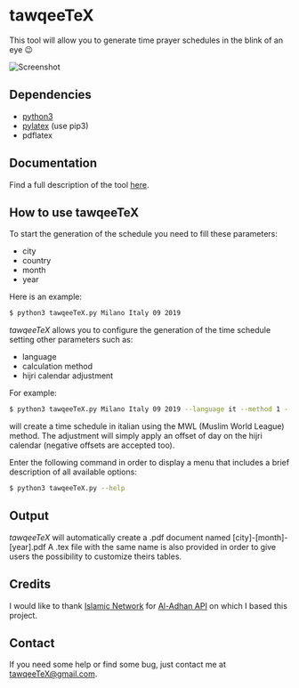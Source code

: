 # tawqeeTeX

This tool will allow you to generate time prayer schedules in the blink of an eye 😉

![Screenshot](https://imgur.com/af2nIWq.png)

## Dependencies
* [python3](https://www.python.org/downloads/)
* [pylatex](https://pypi.org/project/PyLaTeX/) (use pip3)
* pdflatex

## Documentation

Find a full description of the tool [here](https://ayoubsabri.github.io/tawqeetex/).

## How to use tawqeeTeX

To start the generation of the schedule you need to fill these parameters:
* city
* country
* month
* year

Here is an example:

```bash
$ python3 tawqeeTeX.py Milano Italy 09 2019
```

_tawqeeTeX_ allows you to configure the generation of the time schedule setting other parameters such as:
* language
* calculation method
* hijri calendar adjustment

For example:

```bash
$ python3 tawqeeTeX.py Milano Italy 09 2019 --language it --method 1 --adj 1
```

will create a time schedule in italian using the MWL (Muslim World League) method. The adjustment
will simply apply an offset of day on the hijri calendar (negative offsets are accepted too).

Enter the following command in order to display a menu that includes a brief description of all available options:

```bash
$ python3 tawqeeTeX.py --help
```

## Output

_tawqeeTeX_ will automatically create a .pdf document named [city]-[month]-[year].pdf
A .tex file with the same name is also provided in order to give users the possibility to customize theirs tables.

## Credits

I would like to thank [Islamic Network](https://github.com/islamic-network) for [Al-Adhan API](https://github.com/islamic-network/api.aladhan.com) on which I based this project.

## Contact

If you need some help or find some bug, just contact me at <tawqeeTeX@gmail.com>.
